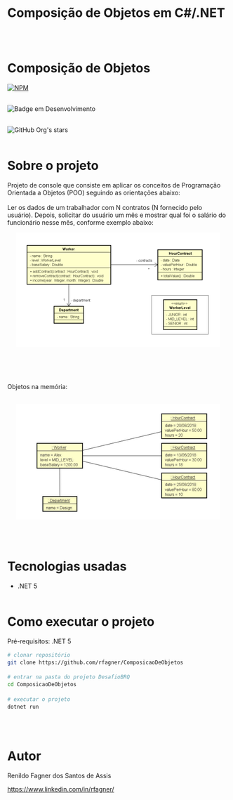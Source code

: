 # Composição de Objetos em C#/.NET
<br><br>
# Composição de Objetos
[![NPM](https://img.shields.io/npm/l/react)](https://github.com/rfagner/ComposicaoDeObjetos/blob/main/LICENSE) <br><br>

![Badge em Desenvolvimento](https://img.shields.io/static/v1?label=STATUS&message=finalizado&color=GREEN&style=for-the-badge)
<br><br>

![GitHub Org's stars](https://img.shields.io/github/stars/rfagner?style=social)
<br><br>

# Sobre o projeto

Projeto de console que consiste em aplicar os conceitos de Programação Orientada a Objetos (POO) seguindo as orientações abaixo: <br><br>
Ler os dados de um trabalhador com N contratos (N fornecido pelo usuário). Depois, solicitar
do usuário um mês e mostrar qual foi o salário do funcionário nesse mês, conforme exemplo abaixo: <p align="center">
    <img src="media/object1.png">
</p><br><br><br>

Objetos na memória:<br><br>
<p align="center">
    <img src="media/object2.png">
</p> <br><br>



# Tecnologias usadas
- .NET 5<br><br>

# Como executar o projeto

Pré-requisitos: .NET 5

```bash
# clonar repositório
git clone https://github.com/rfagner/ComposicaoDeObjetos

# entrar na pasta do projeto DesafioBRQ
cd ComposicaoDeObjetos

# executar o projeto
dotnet run

``` 
<br><br>
# Autor

Renildo Fagner dos Santos de Assis

https://www.linkedin.com/in/rfagner/
